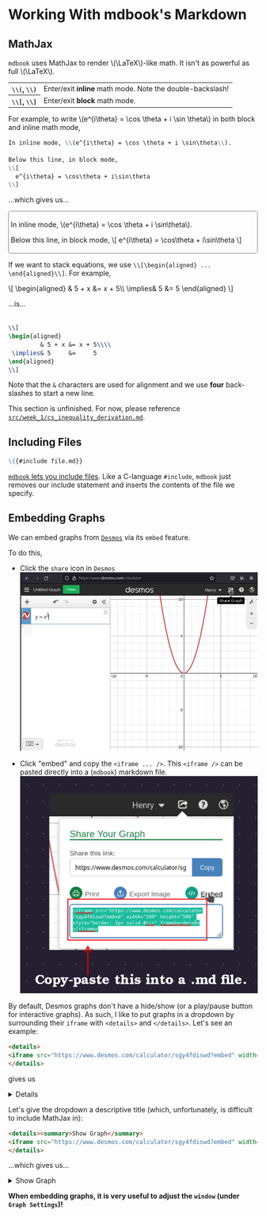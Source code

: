 # Working With mdbook's Markdown

## MathJax

`mdbook` uses MathJax to render \\(\LaTeX\\)-like math. It isn't as powerful as full \\(\LaTeX\\).

<table>
  <tr><th><code>\\(</code>, <code>\\)</code></th>  <td>Enter/exit <b>inline</b> math mode. Note the double-backslash!</td></tr>
  <tr><th><code>\\[</code>, <code>\\]</code></th>  <td>Enter/exit <b>block</b> math mode.</td></tr>
</table>

For example, to write \\(e^{i\theta} = \cos \theta + i \sin \theta\\) in both block and inline math mode,
```md
In inline mode, \\(e^{i\theta} = \cos \theta + i \sin\theta\\).

Below this line, in block mode,
\\[
  e^{i\theta} = \cos\theta + i\sin\theta
\\]
```

...which gives us...
<div style = "border: 1px solid grey; border-radius: 5px; padding: 4px;">

In inline mode, \\(e^{i\theta} = \cos \theta + i \sin\theta\\).

Below this line, in block mode,
\\[
  e^{i\theta} = \cos\theta + i\sin\theta
\\]

</div>

If we want to stack equations, we use `\\[\begin{aligned} ... \end{aligned}\\]`. For example,

\\[
\begin{aligned}
         & 5 + x &= x + 5\\\\
 \implies& 5     &=     5
\end{aligned}
\\]

...is...

```tex

\\[
\begin{aligned}
         & 5 + x &= x + 5\\\\
 \implies& 5     &=     5
\end{aligned}
\\]
```

Note that the `&` characters are used for alignment and we use **four** back-slashes to start a new line.

This section is unfinished. For now, please reference [`src/week_1/cs_inequality_derivation.md`](https://github.com/MAT334A/lecture-notes/blob/main/src/week_1/cs_inequality_derivation.md?plain=1).

## Including Files

```md
\{{#include file.md}}
```

[`mdbook` lets you include files](https://rust-lang.github.io/mdBook/format/mdbook.html). Like a C-language `#include`, `mdbook` just removes our include statement and inserts the contents of the file we specify.

## Embedding Graphs

We can embed graphs from [`Desmos`](https://www.desmos.com/calculator) via its `embed` feature.

To do this,
 * Click the `share` icon in `Desmos`
![](./clicking_share_in_desmos.png)

 * Click "embed" and copy the `<iframe ... />`. This `<iframe />` can be pasted directly into a (`mdbook`) markdown file.
![](./desmos_embed_what_to_copy.png)

By default, Desmos graphs don't have a hide/show (or a play/pause button for interactive graphs). As such, I like to put graphs in a dropdown by surrounding their `iframe` with `<details>` and `</details>`. Let's see an example:
```html
<details>
<iframe src="https://www.desmos.com/calculator/sgy4fdiswd?embed" width="500" height="500" style="border: 1px solid #ccc" frameborder=0></iframe>
</details>
```

gives us

<details>
<iframe src="https://www.desmos.com/calculator/sgy4fdiswd?embed" width="500" height="500" style="border: 1px solid #ccc" frameborder=0></iframe>
</details>

Let's give the dropdown a descriptive title (which, unfortunately, is difficult to include MathJax in):
```html
<details><summary>Show Graph</summary>
<iframe src="https://www.desmos.com/calculator/sgy4fdiswd?embed" width="500" height="500" style="border: 1px solid #ccc" frameborder=0></iframe>
</details>
```

...which gives us...
<details><summary>Show Graph</summary>
<iframe src="https://www.desmos.com/calculator/sgy4fdiswd?embed" width="500" height="500" style="border: 1px solid #ccc" frameborder=0></iframe>
</details>

**When embedding graphs, it is very useful to adjust the `window` (under `Graph Settings`)!**

